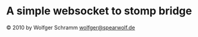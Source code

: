 A simple websocket to stomp bridge
==================================

© 2010 by Wolfger Schramm <wolfger@spearwolf.de>
